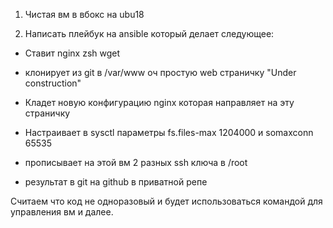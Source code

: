 1. Чистая вм в вбокс на ubu18

2. Написать плейбук на ansible который делает следующее:

- Ставит nginx zsh wget

- клонирует из git в /var/www оч простую web страничку "Under construction"

- Кладет новую конфигурацию nginx которая направляет на эту страничку

- Настраивает в sysctl параметры fs.files-max 1204000 и somaxconn 65535

- прописывает на этой вм 2 разных ssh ключа в /root

- результат в git на github в приватной репе

Считаем что код не одноразовый и будет использоваться командой для управления вм и далее. 
